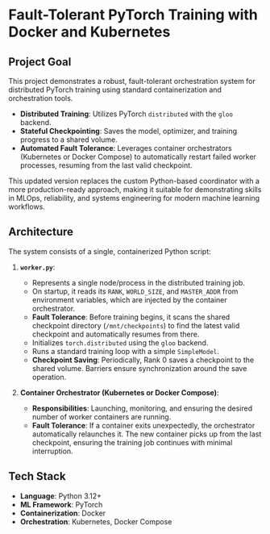 # Fault-Tolerant PyTorch Training with Docker and Kubernetes

## Project Goal

This project demonstrates a robust, fault-tolerant orchestration system for distributed PyTorch training using standard containerization and orchestration tools.

- **Distributed Training**: Utilizes PyTorch `distributed` with the `gloo` backend.
- **Stateful Checkpointing**: Saves the model, optimizer, and training progress to a shared volume.
- **Automated Fault Tolerance**: Leverages container orchestrators (Kubernetes or Docker Compose) to automatically restart failed worker processes, resuming from the last valid checkpoint.

This updated version replaces the custom Python-based coordinator with a more production-ready approach, making it suitable for demonstrating skills in MLOps, reliability, and systems engineering for modern machine learning workflows.

## Architecture

The system consists of a single, containerized Python script:

1. **`worker.py`**:

   - Represents a single node/process in the distributed training job.
   - On startup, it reads its `RANK`, `WORLD_SIZE`, and `MASTER_ADDR` from environment variables, which are injected by the container orchestrator.
   - **Fault Tolerance**: Before training begins, it scans the shared checkpoint directory (`/mnt/checkpoints`) to find the latest valid checkpoint and automatically resumes from there.
   - Initializes `torch.distributed` using the `gloo` backend.
   - Runs a standard training loop with a simple `SimpleModel`.
   - **Checkpoint Saving**: Periodically, Rank 0 saves a checkpoint to the shared volume. Barriers ensure synchronization around the save operation.
2. **Container Orchestrator (Kubernetes or Docker Compose)**:

   - **Responsibilities**: Launching, monitoring, and ensuring the desired number of worker containers are running.
   - **Fault Tolerance**: If a container exits unexpectedly, the orchestrator automatically relaunches it. The new container picks up from the last checkpoint, ensuring the training job continues with minimal interruption.

## Tech Stack

- **Language**: Python 3.12+
- **ML Framework**: PyTorch
- **Containerization**: Docker
- **Orchestration**: Kubernetes, Docker Compose
